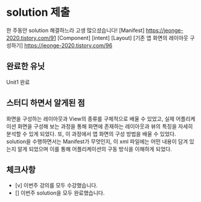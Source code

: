 # solution 제출
한 주동안 solution 해결하느라 고생 많으셨습니다!
[Manifest]
https://jeonge-2020.tistory.com/91
[Component]
[intent]
[Layout]
[기존 앱 화면의 레이아웃 구성하기]
https://jeonge-2020.tistory.com/96

## 완료한 유닛
Unit1 완료

## 스터디 하면서 알게된 점 
화면을 구성하는 레이아웃과 View의 종류를 구체적으로 배울 수 있었고, 
실제 어플리케이션 화면을 구성해 보는 과정을 통해 화면에 존재하는 레이아웃과 뷰의 특징을 자세히 분석할 수 있게 되었다. 또, 이 과정에서 앱 화면의 구성 방법을 배울 수 있었다.
solution을 수행하면서는 Manifest가 무엇인지, 이 xml 파일에는 어떤 내용이 담겨 있는지 알게 되었으며 이를 통해 어플리케이션의 구동 방식을 이해하게 되었다.

## 체크사항
- [v] 이번주 강의를 모두 수강했습니다.
- [] 이번주 solution을 모두 완료했습니다.

